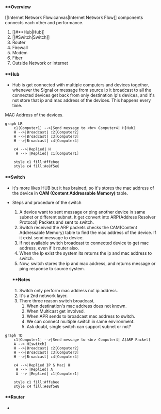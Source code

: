 #### **Overview

[[Internet Network Flow.canvas|Internet Network Flow]] components connects each other and performance.
1. [[#**Hub|Hub]]
2. [[#Switch|Switch]]
3. Router
4. Firewall
5. Modem
6. Fiber
7. Outside Network or Internet

#### **Hub
- Hub is get connected with multiple computers and devices together,  whenever the Signal or message from source ip it broadcast to all the connected devices get back from only destination Ip's devices, and it's not store that ip and mac address of the devices. This happens every time.

MAC Address of the devices.

```mermaid
graph LR
    c1[Computer1] -->|Send message to <br> Computer4| H[Hub]
    H -->|Broadcast| c2[Computer2]
    H -->|Broadcast| c3[Computer3]
    H -->|Broadcast| c4[Computer4]
    
    c4 -->|Replied| H
     H --> |Replied| c1[Computer1]
    
    style c1 fill:#ffebee
    style c4 fill:#e8f5e8
```

#### **Switch
- It's more likes HUB but it has brained, so it's stores the mac address of the device in **CAM 
(Content Addressable Memory)** table.
- Steps and procedure of the switch
	1. A device want to sent message or ping another device in same subnet or different subnet. It get convert into ARP(Address Resolver Protocol) Packets and sent to switch.
	2. Switch received the ARP packets checks the CAM(Content Addressable Memory) table to find the mac address of the device. If it exist send message to device.
	3. If not available switch broadcast to connected device to get mac address, even if it router also.
	4. When the Ip exist the system its returns the ip and mac address to switch.
	5. Now, switch stores the ip and mac address, and returns message or ping response to source system.

	#### **Notes
	1.  Switch only perform mac address not ip address.
	2. It's a 2nd network layer.
	3. There three reason switch broadcast,
		1. When destination's mac address does not known.
		2. When Multicast get involved.
		3. When APR sends to broadcast mac address to switch.
		4. We can connect multiple switch in same environment.
		5. Ask doubt, single switch can support subnet or not?

```mermaid
graph TD
    c1[Computer1] -->|Send message to <br> Computer4| A[ARP Packet]
    A --> H[switch] 
    H -->|Broadcast| c2[Computer2]
    H -->|Broadcast| c3[Computer3]
    H -->|Broadcast| c4[Computer4]

    c4 -->|Replied IP & Mac| H
     H --> |Replied| A
     A --> |Replied| c1[Computer1]
     
    style c1 fill:#ffebee
    style c4 fill:#e8f5e8
```

#### **Router
- 